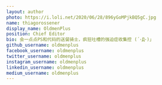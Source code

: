 ```yaml
---
layout: author
photo: https://i.loli.net/2020/06/28/896yGoMPjkBQ5gC.jpg
name: thiagorossener
display_name: OldmenPlus
position: Chief Editor
bio: 会一点点PS和代码的送餐骑士，疯狂吐槽的强迫症收集控 (´･Д･)」
github_username: oldmenplus
facebook_username: oldmenplus
twitter_username: oldmenplus
instagram_username: oldmenplus
linkedin_username: oldmenplus
medium_username: oldmenplus
---
```


